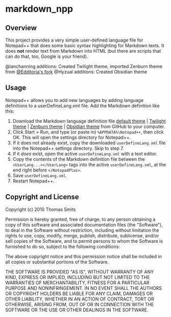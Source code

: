 # markdown_npp

## Overview

This project provides a very simple user-defined language file for Notepad++ that does some basic syntax highlighting for Markdown texts. It does **not** render text from Markdown into HTML (but there are scripts that can do that, too, Google is your friend).

@ianchanning additions: Created Twilight theme, imported Zenburn theme from [@Edditoria's fork](https://github.com/Edditoria/markdown_npp_zenburn)
@Hyzual additions: Created Obsidian theme

## Usage

Notepad++ allows you to add new languages by adding language definitions to a userDefineLang.xml file. Add the Markdown definition like this:

1. Download the Markdown language definition file 
   [default theme](https://raw.github.com/thomsmits/markdown_npp/master/userDefineLang.xml)
   | [Twilight theme](https://raw.github.com/thomsmits/markdown_npp/master/twilight_theme/userDefineLang.xml)
   | [Zenburn theme](https://raw.github.com/thomsmits/markdown_npp/master/zenburn_theme/userDefineLang.xml)
   | [Obsidian theme](https://raw.github.com/thomsmits/markdown_npp/master/obsidian_theme/userDefineLang.xml)
   from GitHub to your computer.
2. Click Start > Run, and type (or paste in) `%APPDATA%\Notepad++`, then click OK.
   This will open the settings directory for Notepad++.
3. If it does not already exist, copy the downloaded `userDefineLang.xml` 
   file into the Notepad++ settings directory. Skip to step 7.
4. If it _does_ exist, open the active `userDefineLang.xml` with a text editor.
5. Copy the contents of the Markdown definition file between the 
   `<UserLang...></UserLang>` tags into the active `userDefineLang.xml`, at the end right 
   before `</NotepadPlus>`.
6. Save `userDefineLang.xml`.
7. Restart Notepad++.


## Copyright and License

Copyright (c) 2010 Thomas Smits

Permission is hereby granted, free of charge, to any person obtaining a copy
of this software and associated documentation files (the "Software"), to deal
in the Software without restriction, including without limitation the rights
to use, copy, modify, merge, publish, distribute, sublicense, and/or sell
copies of the Software, and to permit persons to whom the Software is
furnished to do so, subject to the following conditions:

The above copyright notice and this permission notice shall be included in
all copies or substantial portions of the Software.

THE SOFTWARE IS PROVIDED "AS IS", WITHOUT WARRANTY OF ANY KIND, EXPRESS OR
IMPLIED, INCLUDING BUT NOT LIMITED TO THE WARRANTIES OF MERCHANTABILITY,
FITNESS FOR A PARTICULAR PURPOSE AND NONINFRINGEMENT. IN NO EVENT SHALL THE
AUTHORS OR COPYRIGHT HOLDERS BE LIABLE FOR ANY CLAIM, DAMAGES OR OTHER
LIABILITY, WHETHER IN AN ACTION OF CONTRACT, TORT OR OTHERWISE, ARISING FROM,
OUT OF OR IN CONNECTION WITH THE SOFTWARE OR THE USE OR OTHER DEALINGS IN
THE SOFTWARE.
